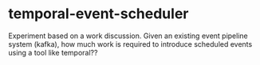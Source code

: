 # temporal-event-scheduler
Experiment based on a work discussion. Given an existing event pipeline system (kafka), how much work is required to introduce scheduled events using a tool like temporal??
